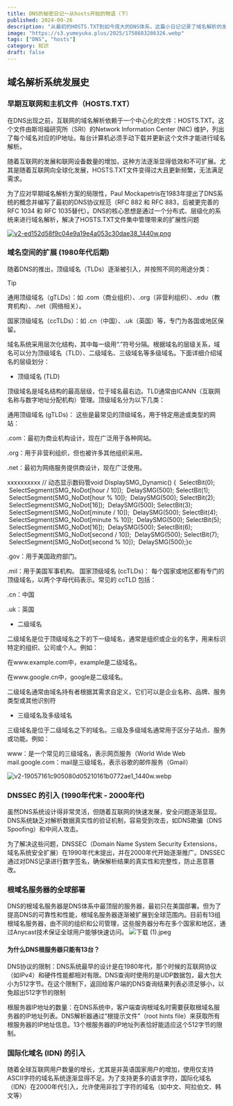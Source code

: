 ```yaml
---
title: DNS的秘密日记～从hosts开始的物语（下）
published: 2024-09-26
description: "从最初的HOSTS.TXT到如今庞大的DNS体系，这篇小日记记录了域名解析的发展历程"
image: "https://s3.yumeyuka.plus/2025/1758683286326.webp"
tags: ["DNS", "hosts"]
category: 知识
draft: false
---
```



## 域名解析系统发展史

### 早期互联网和主机文件（HOSTS.TXT）

在DNS出现之前，互联网的域名解析依赖于一个中心化的文件：HOSTS.TXT。这个文件由斯坦福研究所（SRI）的Network Information Center (NIC) 维护，列出了每个域名对应的IP地址。每台计算机必须手动下载并更新这个文件才能进行域名解析。

随着互联网的发展和联网设备数量的增加，这种方法逐渐显得低效和不可扩展。尤其是随着互联网向全球化发展，HOSTS.TXT文件变得过大且更新频繁，无法满足需求。

为了应对早期域名解析方案的局限性，Paul Mockapetris在1983年提出了DNS系统的概念并编写了最初的DNS协议规范（RFC 882 和 RFC 883，后被更完善的RFC 1034 和 RFC 1035替代）。DNS的核心思想是通过一个分布式、层级化的系统来进行域名解析，解决了HOSTS.TXT文件集中管理带来的扩展性问题

[![v2-ed152d58f9c04e9a19e4a053c30dae38_1440w.png](https://img.nightrainmilkyway.cn/img/v2-ed152d58f9c04e9a19e4a053c30dae38_1440w.png)](https://img.nightrainmilkyway.cn/img/v2-ed152d58f9c04e9a19e4a053c30dae38_1440w.png)

### 域名空间的扩展 (1980年代后期)

随着DNS的推出，顶级域名（TLDs）逐渐被引入，并按照不同的用途分类：

> [!TIP]
>
> 通用顶级域名（gTLDs）：如 .com（商业组织）、.org（非营利组织）、.edu（教育机构）、.net（网络相关）。
>
> 国家顶级域名（ccTLDs）：如 .cn（中国）、.uk（英国）等，专门为各国或地区保留。

域名系统采用层次化结构，其中每一级用“.”符号分隔。根据域名的层级关系，域名可以分为顶级域名（TLD）、二级域名、三级域名等多级域名。下面详细介绍域名的层级划分：

* 顶级域名 (TLD)

顶级域名是域名结构的最高层级，位于域名最右边。TLD通常由ICANN（互联网名称与数字地址分配机构）管理。顶级域名分为以下几类：

通用顶级域名 (gTLDs)： 这些是最常见的顶级域名，用于特定用途或类型的网站：

.com：最初为商业机构设计，现在广泛用于各种网站。

.org：用于非营利组织，但也被许多其他组织采用。

.net：最初为网络服务提供商设计，现在广泛使用。

xxxxxxxxxx // 动态显示数码管void DisplaySMG_Dynamic() {  SelectBit(0);  SelectSegment(SMG_NoDot[hour / 10]);  DelaySMG(500);​  SelectBit(1);  SelectSegment(SMG_NoDot[hour % 10]);  DelaySMG(500);​  SelectBit(2);  SelectSegment(SMG_NoDot[16]);  DelaySMG(500);​  SelectBit(3);  SelectSegment(SMG_NoDot[minute / 10]);  DelaySMG(500);​  SelectBit(4);  SelectSegment(SMG_NoDot[minute % 10]);  DelaySMG(500);​  SelectBit(5);  SelectSegment(SMG_NoDot[16]);  DelaySMG(500);​  SelectBit(6);  SelectSegment(SMG_NoDot[second / 10]);  DelaySMG(500);​  SelectBit(7);  SelectSegment(SMG_NoDot[second % 10]);  DelaySMG(500);}​c

.gov：用于美国政府部门。

.mil：用于美国军事机构。
国家顶级域名 (ccTLDs)： 每个国家或地区都有专门的顶级域名，以两个字母代码表示。常见的 ccTLD 包括：

.cn：中国

.uk：英国

*  二级域名

二级域名是位于顶级域名之下的下一级域名，通常是组织或企业的名字，用来标识特定的组织、公司或个人。例如：

在www.example.com中，example是二级域名。

在www.google.cn中，google是二级域名。


二级域名通常由域名持有者根据其需求自定义，它们可以是企业名称、品牌、服务类型或其他识别符

* 三级域名及多级域名

三级域名是位于二级域名之下的域名。三级及多级域名通常用于区分子站点、服务或功能。例如：

www：是一个常见的三级域名，表示网页服务（World Wide Web
mail.google.com：mail是三级域名，表示谷歌的邮件服务（Gmail）


![v2-19057161c905080d05210161b0772ae1_1440w.webp](https://img.nightrainmilkyway.cn/img/v2-19057161c905080d05210161b0772ae1_1440w.webp)

### DNSSEC 的引入 (1990年代末 - 2000年代)

虽然DNS系统设计得非常灵活，但随着互联网的快速发展，安全问题逐渐显现。DNS系统缺乏对解析数据真实性的验证机制，容易受到攻击，如DNS欺骗（DNS Spoofing）和中间人攻击。

为了解决这些问题，DNSSEC（Domain Name System Security Extensions，域名系统安全扩展）在1990年代末提出，并在2000年代开始逐渐推广。DNSSEC通过对DNS记录进行数字签名，确保解析结果的真实性和完整性，防止恶意篡改。

### 根域名服务器的全球部署

DNS的根域名服务器是DNS体系中最顶层的服务器，最初只在美国部署。但为了提高DNS的可靠性和性能，根域名服务器逐渐被扩展到全球范围内。目前有13组根域名服务器，由不同的组织和公司管理，这些服务器分布在多个国家和地区，通过Anycast技术保证全球用户能够快速访问。
![下载 (1).jpeg](https://img.nightrainmilkyway.cn/img/%E4%B8%8B%E8%BD%BD%20(1).jpeg)


#### 为什么DNS根服务器只能有13台？

DNS协议的限制：DNS系统最早的设计是在1980年代，那个时候的互联网协议（如IPv4）和硬件性能都相对有限。DNS查询时使用的是UDP数据包，最大包大小为512字节。在这个限制下，返回给客户端的DNS查询结果列表必须足够小，以免超出512字节的限制

根服务器IP地址的数量：在DNS系统中，客户端查询根域名时需要获取根域名服务器的IP地址列表。DNS解析器通过“根提示文件”（root hints file）来获取所有根服务器的IP地址信息。13个根服务器的IP地址列表恰好能适应这个512字节的限制。

### 国际化域名 (IDN) 的引入

随着全球互联网用户数量的增长，尤其是非英语国家用户的增加，使用仅支持ASCII字符的域名系统逐渐显得不足。为了支持更多的语言字符，国际化域名（IDN）在2000年代引入，允许使用非拉丁字符的域名（如中文、阿拉伯文、韩文等）